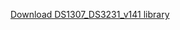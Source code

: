 [Download DS1307_DS3231_v141 library](http://giltesa.com/wp-content/uploads/2012/09/DS1307_DS3231_v1.4.1.zip "library")
